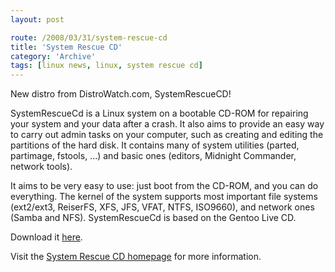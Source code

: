 ```yaml
---
layout: post

route: /2008/03/31/system-rescue-cd
title: 'System Rescue CD'
category: 'Archive'
tags: [linux news, linux, system rescue cd]
---
```


New distro from DistroWatch.com, SystemRescueCD!

SystemRescueCd is a Linux system on a bootable CD-ROM for repairing your system
and your data after a crash. It also aims to provide an easy way to carry out
admin tasks on your computer, such as creating and editing the partitions of the
hard disk. It contains many of system utilities (parted, partimage, fstools,
...) and basic ones (editors, Midnight Commander, network tools).

It aims to be very easy to use: just boot from the CD-ROM, and you can do
everything. The kernel of the system supports most important file systems
(ext2/ext3, ReiserFS, XFS, JFS, VFAT, NTFS, ISO9660), and network ones (Samba
and NFS). SystemRescueCd is based on the Gentoo Live CD.

Download it
<a class="ph" target="_blank" rel="noopener noreferrer" href="http://www.sysresccd.org/download.en.php">here</a>.

Visit the
<a class="ph" target="_blank" rel="noopener noreferrer" href="http://www.sysresccd.org/">System
Rescue CD homepage</a> for more information.
